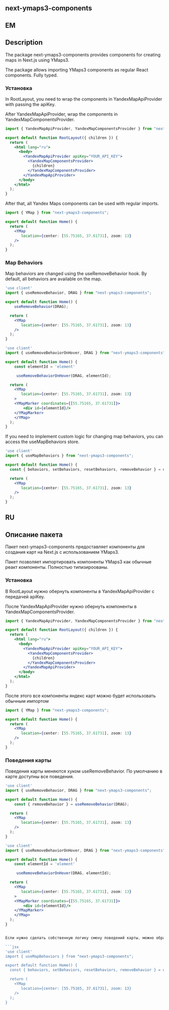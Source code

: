 ## next-ymaps3-components


## EM

## Description

The package next-ymaps3-components provides components for creating maps in Next.js using YMaps3.

The package allows importing YMaps3 components as regular React components. Fully typed.

### Установка

In RootLayout, you need to wrap the components in YandexMapApiProvider with passing the apiKey.

After YandexMapApiProvider, wrap the components in YandexMapComponentsProvider.

```jsx
import { YandexMapApiProvider, YandexMapComponentsProvider } from "next-ymaps3-components";

export default function RootLayout({ children }) {
  return (
    <html lang="ru">
      <body>
        <YandexMapApiProvider apiKey="YOUR_API_KEY">
          <YandexMapComponentsProvider>
            {children}
          </YandexMapComponentsProvider>
        </YandexMapApiProvider>
      </body>
    </html>
  );
}
```

After that, all Yandex Maps components can be used with regular imports.


```jsx
import { YMap } from "next-ymaps3-components";

export default function Home() {
  return (
    <YMap
       location={center: [55.75165, 37.61731], zoom: 13}
    />
  );
}
```

### Map Behaviors

Map behaviors are changed using the useRemoveBehavior hook. By default, all behaviors are available on the map.

```jsx
'use client'
import { useRemoveBehavior, DRAG } from "next-ymaps3-components";

export default function Home() {
    useRemoveBehavior(DRAG);

  return (
    <YMap
       location={center: [55.75165, 37.61731], zoom: 13}
    />
  );
}
```

```jsx
'use client'
import { useRemoveBehaviorOnHover, DRAG } from "next-ymaps3-components";

export default function Home() {
    const elementId = 'element'

     useRemoveBehaviorOnHover(DRAG, elementId);

  return (
    <YMap
       location={center: [55.75165, 37.61731], zoom: 13}
    >
    <YMapMarker coordinates={[55.75165, 37.61731]}>
        <div id={elementId}/>
    </YMapMarker>
    </YMap>
  );
}
```



If you need to implement custom logic for changing map behaviors, you can access the useMapBehaviors store.

```jsx
'use client'
import { useMapBehaviors } from "next-ymaps3-components";

export default function Home() {
  const { behaviors, setBehaviors, resetBehaviors, removeBehavior } = useMapBehaviors();

  return (
    <YMap
       location={center: [55.75165, 37.61731], zoom: 13}
    />
  );
}
```

## RU

## Описание пакета

Пакет next-ymaps3-components предоставляет компоненты для создания карт на Next.js с использованием YMaps3.

Пакет позволяет импортировать компоненты YMaps3 как обычные реакт компоненты. Полностью типизироованы.

### Установка

В RootLayout нужно обернуть компоненты в YandexMapApiProvider с передачей apiKey.

После YandexMapApiProvider нужно обернуть компоненты в YandexMapComponentsProvider.

```jsx
import { YandexMapApiProvider, YandexMapComponentsProvider } from "next-ymaps3-components";

export default function RootLayout({ children }) {
  return (
    <html lang="ru">
      <body>
        <YandexMapApiProvider apiKey="YOUR_API_KEY">
          <YandexMapComponentsProvider>
            {children}
          </YandexMapComponentsProvider>
        </YandexMapApiProvider>
      </body>
    </html>
  );
}
```

После этого все компоненты яндекс карт можно будет использовать обычным импортом 


```jsx
import { YMap } from "next-ymaps3-components";

export default function Home() {
  return (
    <YMap
       location={center: [55.75165, 37.61731], zoom: 13}
    />
  );
}
```

### Поведения карты

Поведения карты меняются хуком useRemoveBehavior. По умолчанию в карте доступны все поведения.

```jsx
'use client'
import { useRemoveBehavior, DRAG } from "next-ymaps3-components";

export default function Home() {
    const { removeBehavior } = useRemoveBehavior(DRAG);

  return (
    <YMap
       location={center: [55.75165, 37.61731], zoom: 13}
    />
  );
}
```

```jsx
'use client'
import { useRemoveBehaviorOnHover, DRAG } from "next-ymaps3-components";

export default function Home() {
    const elementId = 'element'

     useRemoveBehaviorOnHover(DRAG, elementId);

  return (
    <YMap
       location={center: [55.75165, 37.61731], zoom: 13}
    >
    <YMapMarker coordinates={[55.75165, 37.61731]}>
        <div id={elementId}/>
    </YMapMarker>
    </YMap>
  );
}


Если нужно сделать собственную логику смену поведений карты, можно обратиться к хранилищу useMapBehaviors

```jsx
'use client'
import { useMapBehaviors } from "next-ymaps3-components";

export default function Home() {
  const { behaviors, setBehaviors, resetBehaviors, removeBehavior } = useMapBehaviors();

  return (
    <YMap
       location={center: [55.75165, 37.61731], zoom: 13}
    />
  );
}
```